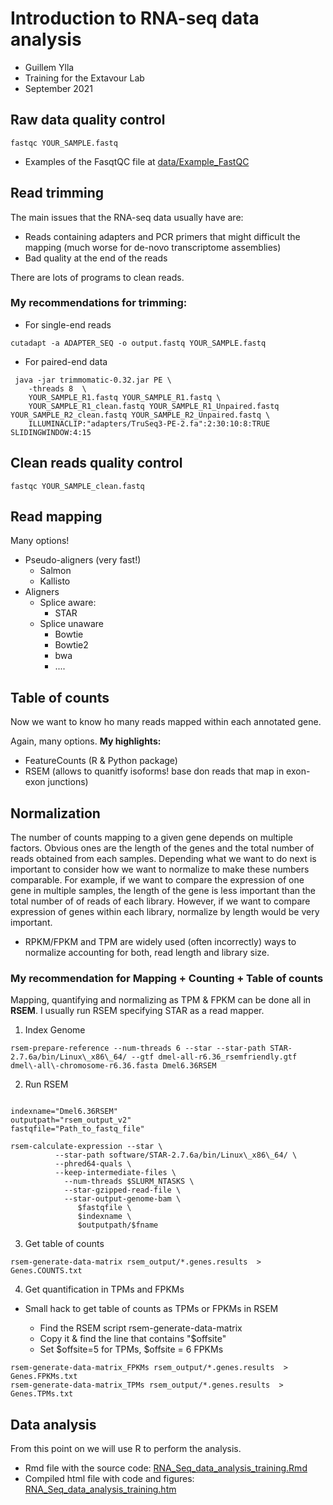 # Introduction to RNA-seq data analysis 

- Guillem Ylla
- Training for the Extavour Lab
- September 2021

## Raw data quality control

```
fastqc YOUR_SAMPLE.fastq
```

- Examples of the FasqtQC file at [data/Example_FastQC](data/Example_FastQC)

## Read trimming

The main issues that the RNA-seq data usually have are:

- Reads containing adapters and PCR primers that might difficult the mapping (much worse for de-novo transcriptome assemblies)
- Bad quality at the end of the reads

There are lots of programs to clean reads. 

### My recommendations for trimming:

- For single-end reads

```
cutadapt -a ADAPTER_SEQ -o output.fastq YOUR_SAMPLE.fastq
```

- For paired-end data

```
 java -jar trimmomatic-0.32.jar PE \
	-threads 8  \
	YOUR_SAMPLE_R1.fastq YOUR_SAMPLE_R1.fastq \
	YOUR_SAMPLE_R1_clean.fastq YOUR_SAMPLE_R1_Unpaired.fastq YOUR_SAMPLE_R2_clean.fastq YOUR_SAMPLE_R2_Unpaired.fastq \
	ILLUMINACLIP:"adapters/TruSeq3-PE-2.fa":2:30:10:8:TRUE SLIDINGWINDOW:4:15
```

## Clean reads quality control

```
fastqc YOUR_SAMPLE_clean.fastq
```


## Read mapping

Many options!

- Pseudo-aligners (very fast!)
  - Salmon
  - Kallisto
- Aligners
  - Splice aware:
    - STAR
  - Splice unaware
    - Bowtie
    - Bowtie2
    - bwa
    - ....
    
## Table of counts

Now we want to know ho many reads mapped within each annotated gene.

Again, many options. **My highlights:**

- FeatureCounts (R & Python package)
- RSEM (allows to quanitfy isoforms! base don reads that map in exon-exon junctions)


## Normalization


The number of counts mapping to a given gene depends on multiple factors. Obvious ones are the length of the genes and the total number of reads obtained from each samples. Depending what we want to do next is important to consider how we want to normalize to make these numbers comparable. For example, if we want to compare the expression of one gene in multiple samples, the length of the gene is less important than the total number of of reads of each library. However, if we want to compare expression of genes within each library, normalize by length would be very important.


- RPKM/FPKM and TPM are widely used (often incorrectly) ways to normalize accounting for both, read length and library size. 


### My recommendation for Mapping + Counting + Table of counts

Mapping, quantifying and normalizing as TPM & FPKM can be done all in **RSEM**. I usually run RSEM specifying STAR as a read mapper.


1. Index Genome

```
rsem-prepare-reference --num-threads 6 --star --star-path STAR-2.7.6a/bin/Linux\_x86\_64/ --gtf dmel-all-r6.36_rsemfriendly.gtf dmel\-all\-chromosome-r6.36.fasta Dmel6.36RSEM
```


2. Run RSEM

```

indexname="Dmel6.36RSEM"
outputpath="rsem_output_v2"
fastqfile="Path_to_fastq_file"

rsem-calculate-expression --star \
          --star-path software/STAR-2.7.6a/bin/Linux\_x86\_64/ \
          --phred64-quals \
          --keep-intermediate-files \
            --num-threads $SLURM_NTASKS \
            --star-gzipped-read-file \
            --star-output-genome-bam \
               $fastqfile \
               $indexname \
               $outputpath/$fname

```

3. Get table of counts


```
rsem-generate-data-matrix rsem_output/*.genes.results  > Genes.COUNTS.txt
```

4. Get quantification in TPMs and FPKMs

- Small hack to get table of counts as TPMs or FPKMs in RSEM

  - Find the RSEM script  rsem-generate-data-matrix
  - Copy it & find the line that contains "$offsite" 
  - Set  $offsite=5 for TPMs, $offsite = 6 FPKMs

```
rsem-generate-data-matrix_FPKMs rsem_output/*.genes.results  > Genes.FPKMs.txt
rsem-generate-data-matrix_TPMs rsem_output/*.genes.results  > Genes.TPMs.txt

```

## Data analysis

From this point on we will use R to perform the analysis. 

- Rmd file with the source code: [RNA_Seq_data_analysis_training.Rmd](RNA_Seq_data_analysis_training.Rmd)
- Compiled html file with code and figures: [RNA_Seq_data_analysis_training.htm](https://htmlpreview.github.io/?https://raw.githubusercontent.com/guillemylla/RNA_seq_training/main/RNA_Seq_data_analysis_training.html)












